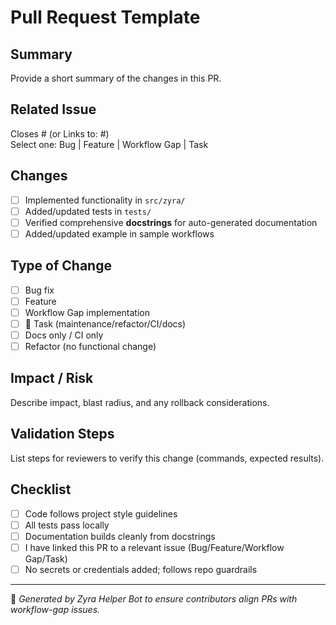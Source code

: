# Pull Request Template

## Summary

Provide a short summary of the changes in this PR.

## Related Issue

Closes #<issue-number> (or Links to: #<issue-number>)  
Select one: Bug | Feature | Workflow Gap | Task

## Changes

- [ ] Implemented functionality in `src/zyra/`
- [ ] Added/updated tests in `tests/`
- [ ] Verified comprehensive **docstrings** for auto-generated documentation
- [ ] Added/updated example in sample workflows

## Type of Change
- [ ] Bug fix
- [ ] Feature
- [ ] Workflow Gap implementation
- [ ] 🧹 Task (maintenance/refactor/CI/docs)
- [ ] Docs only / CI only
- [ ] Refactor (no functional change)

## Impact / Risk
Describe impact, blast radius, and any rollback considerations.

## Validation Steps
List steps for reviewers to verify this change (commands, expected results).

## Checklist

- [ ] Code follows project style guidelines
- [ ] All tests pass locally
- [ ] Documentation builds cleanly from docstrings
- [ ] I have linked this PR to a relevant issue (Bug/Feature/Workflow Gap/Task)
- [ ] No secrets or credentials added; follows repo guardrails

---

🔗 *Generated by Zyra Helper Bot to ensure contributors align PRs with workflow-gap issues.*
